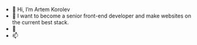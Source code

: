 - 👋 Hi, I’m Artem Korolev
- 👀 I want to become a senior front-end developer and make websites on the current best stack.
- 💞️ 
- 📫

<!---
XTimkakorXONE/XTimkakorXONE is a ✨ special ✨ repository because its `README.md` (this file) appears on your GitHub profile.
You can click the Preview link to take a look at your changes.
--->
